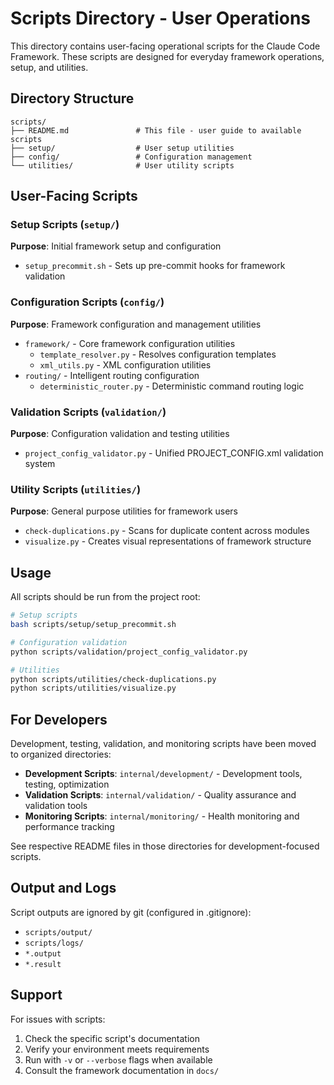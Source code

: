 # Scripts Directory - User Operations

This directory contains user-facing operational scripts for the Claude Code Framework. These scripts are designed for everyday framework operations, setup, and utilities.

## Directory Structure

```
scripts/
├── README.md               # This file - user guide to available scripts
├── setup/                  # User setup utilities
├── config/                 # Configuration management
└── utilities/              # User utility scripts
```

## User-Facing Scripts

### Setup Scripts (`setup/`)
**Purpose**: Initial framework setup and configuration
- `setup_precommit.sh` - Sets up pre-commit hooks for framework validation

### Configuration Scripts (`config/`)
**Purpose**: Framework configuration and management utilities
- `framework/` - Core framework configuration utilities
  - `template_resolver.py` - Resolves configuration templates
  - `xml_utils.py` - XML configuration utilities
- `routing/` - Intelligent routing configuration
  - `deterministic_router.py` - Deterministic command routing logic

### Validation Scripts (`validation/`)
**Purpose**: Configuration validation and testing utilities
- `project_config_validator.py` - Unified PROJECT_CONFIG.xml validation system

### Utility Scripts (`utilities/`)
**Purpose**: General purpose utilities for framework users
- `check-duplications.py` - Scans for duplicate content across modules
- `visualize.py` - Creates visual representations of framework structure

## Usage

All scripts should be run from the project root:

```bash
# Setup scripts
bash scripts/setup/setup_precommit.sh

# Configuration validation
python scripts/validation/project_config_validator.py

# Utilities
python scripts/utilities/check-duplications.py
python scripts/utilities/visualize.py
```

## For Developers

Development, testing, validation, and monitoring scripts have been moved to organized directories:

- **Development Scripts**: `internal/development/` - Development tools, testing, optimization
- **Validation Scripts**: `internal/validation/` - Quality assurance and validation tools
- **Monitoring Scripts**: `internal/monitoring/` - Health monitoring and performance tracking

See respective README files in those directories for development-focused scripts.

## Output and Logs

Script outputs are ignored by git (configured in .gitignore):
- `scripts/output/`
- `scripts/logs/`
- `*.output`
- `*.result`

## Support

For issues with scripts:
1. Check the specific script's documentation
2. Verify your environment meets requirements
3. Run with `-v` or `--verbose` flags when available
4. Consult the framework documentation in `docs/`